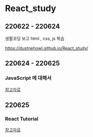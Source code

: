 # React_study

## 220622 - 220624

생활코딩 보고 html , css, js 복습
 
 https://dustnehowl.github.io/React_study/
 
## 220624 - 220625

### JavaScript 에 대해서

<a href="[https://reactjs.org/tutorial/tutorial.html](https://dev.to/nsebhastian/javascript-basics-before-you-learn-react-38en)">참고자료</a>

## 220625

### React Tutorial

<a href="https://reactjs.org/tutorial/tutorial.html">참고자료</a>
